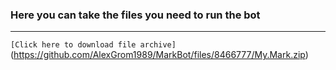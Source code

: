 ### Here you can take the files you need to run the bot
---
`[Click here to download file archive]`(https://github.com/AlexGrom1989/MarkBot/files/8466777/My.Mark.zip)
